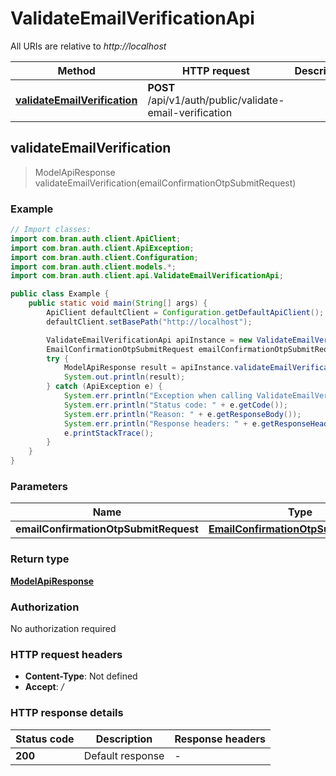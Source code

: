 # ValidateEmailVerificationApi

All URIs are relative to *http://localhost*

| Method | HTTP request | Description |
|------------- | ------------- | -------------|
| [**validateEmailVerification**](ValidateEmailVerificationApi.md#validateEmailVerification) | **POST** /api/v1/auth/public/validate-email-verification |  |



## validateEmailVerification

> ModelApiResponse validateEmailVerification(emailConfirmationOtpSubmitRequest)



### Example

```java
// Import classes:
import com.bran.auth.client.ApiClient;
import com.bran.auth.client.ApiException;
import com.bran.auth.client.Configuration;
import com.bran.auth.client.models.*;
import com.bran.auth.client.api.ValidateEmailVerificationApi;

public class Example {
    public static void main(String[] args) {
        ApiClient defaultClient = Configuration.getDefaultApiClient();
        defaultClient.setBasePath("http://localhost");

        ValidateEmailVerificationApi apiInstance = new ValidateEmailVerificationApi(defaultClient);
        EmailConfirmationOtpSubmitRequest emailConfirmationOtpSubmitRequest = new EmailConfirmationOtpSubmitRequest(); // EmailConfirmationOtpSubmitRequest | 
        try {
            ModelApiResponse result = apiInstance.validateEmailVerification(emailConfirmationOtpSubmitRequest);
            System.out.println(result);
        } catch (ApiException e) {
            System.err.println("Exception when calling ValidateEmailVerificationApi#validateEmailVerification");
            System.err.println("Status code: " + e.getCode());
            System.err.println("Reason: " + e.getResponseBody());
            System.err.println("Response headers: " + e.getResponseHeaders());
            e.printStackTrace();
        }
    }
}
```

### Parameters


| Name | Type | Description  | Notes |
|------------- | ------------- | ------------- | -------------|
| **emailConfirmationOtpSubmitRequest** | [**EmailConfirmationOtpSubmitRequest**](EmailConfirmationOtpSubmitRequest.md)|  | |

### Return type

[**ModelApiResponse**](ModelApiResponse.md)

### Authorization

No authorization required

### HTTP request headers

- **Content-Type**: Not defined
- **Accept**: */*


### HTTP response details
| Status code | Description | Response headers |
|-------------|-------------|------------------|
| **200** | Default response |  -  |

